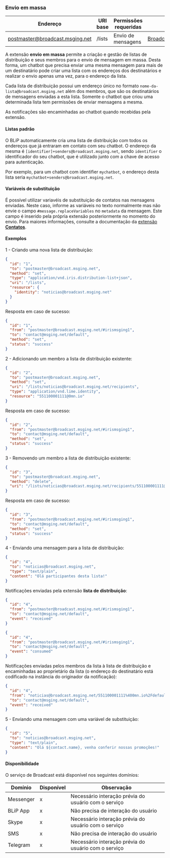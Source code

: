 ### Envio em massa
| Endereço                        | URI base     | Permissões requeridas   | C#                     |
|---------------------------------|--------------|-------------------------|------------------------|
| postmaster@broadcast.msging.net | /lists       | Envio de mensagens       | [BroadcastExtension](https://github.com/takenet/messaginghub-client-csharp/blob/master/src/Takenet.MessagingHub.Client/Extensions/Broadcast/BroadcastExtension.cs) |

A extensão **envio em massa** permite a criação e gestão de listas de distribuição e seus membros para o envio de mensagem em massa. Desta forma, um chatbot que precisa enviar uma mesma mensagem para mais de um destinatário pode criar uma lista com os endereços dos destinatários e realizar o envio apenas uma vez, para o endereço da lista.

Cada lista de distribuição possui um endereço único no formato `nome-da-lista@broadcast.msging.net` além dos membros, que são os destinatários de mensagens enviadas a esta lista. Somente o chatbot que criou uma determinada lista tem permissões de enviar mensagens a mesma.

As notificações são encaminhadas ao chatbot quando recebidas pela extensão.

#### Listas padrão

O BLiP automaticamente cria uma lista de distribuição com todos os endereços que já entraram em contato com seu chatbot. O endereço da mesma é `[identifier]+senders@broadcast.msging.net`, sendo `identifier` o identificador do seu chatbot, que é utilizado junto com a chave de acesso para autenticação. 

Por exemplo, para um chatbot com identifier `mychatbot`, o endereço desta lista seria `mychatbot+senders@broadcast.msging.net`.

#### Variáveis de substituição

É possível utilizar variavéis de substituição de contatos nas mensagens enviadas. Neste caso, informe as variáveis no texto normalmente mas não envie o campo `#message.replaceVariables` no `metadata` da mensagem. Este campo é inserido pela própria extensão posteriormente no momento do envio.
Para maiores informações, consulte a documentação da [extensão **Contatos**](https://portal.blip.ai/#/docs/extensions/contacts).

#### Exemplos

1 - Criando uma nova lista de distribuição:
```json
{  
  "id": "1",
  "to": "postmaster@broadcast.msging.net",
  "method": "set",
  "type": "application/vnd.iris.distribution-list+json",
  "uri": "/lists",
  "resource": {  
    "identity": "noticias@broadcast.msging.net"
  }
}
```
Resposta em caso de sucesso:
```json
{
  "id": "1",
  "from": "postmaster@broadcast.msging.net/#irismsging1",
  "to": "contact@msging.net/default",
  "method": "set",
  "status": "success"
}
```

2 - Adicionando um membro a lista de distribuição existente:
```json
{  
  "id": "2",
  "to": "postmaster@broadcast.msging.net",
  "method": "set",
  "uri": "/lists/noticias@broadcast.msging.net/recipients",
  "type": "application/vnd.lime.identity",
  "resource": "551100001111@0mn.io"
}
```
Resposta em caso de sucesso:
```json
{
  "id": "2",
  "from": "postmaster@broadcast.msging.net/#irismsging1",
  "to": "contact@msging.net/default",
  "method": "set",
  "status": "success"
}
```

3 - Removendo um membro a lista de distribuição existente:
```json
{  
  "id": "3",
  "to": "postmaster@broadcast.msging.net",
  "method": "delete",
  "uri": "/lists/noticias@broadcast.msging.net/recipients/551100001111@0mn.io"
}
```
Resposta em caso de sucesso:
```json
{
  "id": "3",
  "from": "postmaster@broadcast.msging.net/#irismsging1",
  "to": "contact@msging.net/default",
  "method": "set",
  "status": "success"
}
```

4 - Enviando uma mensagem para a lista de distribuição:
```json
{  
  "id": "4",
  "to": "noticias@broadcast.msging.net",
  "type": "text/plain",
  "content": "Olá participantes desta lista!"
}
```

Notificações enviadas pela extensão **lista de distribuição**:
```json
{
  "id": "4",
  "from": "postmaster@broadcast.msging.net/#irismsging1",
  "to": "contact@msging.net/default",
  "event": "received"
}
```
```json
{
  "id": "4",
  "from": "postmaster@broadcast.msging.net/#irismsging1",
  "to": "contact@msging.net/default",
  "event": "consumed"
}
```
Notificações enviadas pelos membros da lista à lista de distribuição e encaminhadas ao proprietário da lista (o endereço do destinatário está codificado na instância do originador da notificação):

```json
{
  "id": "4",
  "from": "noticias@broadcast.msging.net/551100001111%400mn.io%2Fdefault",
  "to": "contact@msging.net/default",
  "event": "received"
}
```

5 - Enviando uma mensagem com uma variável de substituição:
```json
{  
  "id": "5",
  "to": "noticias@broadcast.msging.net",
  "type": "text/plain",
  "content": "Olá ${contact.name}, venha conferir nossas promoções!"
}
```

#### Disponibilidade

O serviço de Broadcast está disponível nos seguintes domínios:

|Domínio    |Disponível |Observação                                             |
|---	    |---	    |---                                                    |
|Messenger  |x          |Necessário interação prévia do usuário com o serviço   |
|BLiP App   |x          |Não precisa de interação do usuário                    |
|Skype      |x          |Necessário interação prévia do usuário com o serviço   |
|SMS        |x          |Não precisa de interação do usuário                    |
|Telegram   |x          |Necessário interação prévia do usuário com o serviço   |
